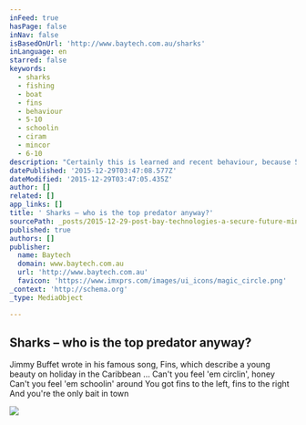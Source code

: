 ```yaml
---
inFeed: true
hasPage: false
inNav: false
isBasedOnUrl: 'http://www.baytech.com.au/sharks'
inLanguage: en
starred: false
keywords:
  - sharks
  - fishing
  - boat
  - fins
  - behaviour
  - 5-10
  - schoolin
  - ciram
  - mincor
  - 6-10
description: "Certainly this is learned and recent behaviour, because 5-10 years ago, the number of ferocity of these sharks was less evident. At each boat stop and 5 to 10 minutes after each move (of about a nautical mile), the same 'apparent; sharks were back under the mother boat - sometimes a dozen of the biggest bull whalers I have seen - 6-10- feet long."
datePublished: '2015-12-29T03:47:08.577Z'
dateModified: '2015-12-29T03:47:05.435Z'
author: []
related: []
app_links: []
title: ' Sharks – who is the top predator anyway?'
sourcePath: _posts/2015-12-29-post-bay-technologies-a-secure-future-mincor-ciram.md
published: true
authors: []
publisher:
  name: Baytech
  domain: www.baytech.com.au
  url: 'http://www.baytech.com.au'
  favicon: 'https://www.imxprs.com/images/ui_icons/magic_circle.png'
_context: 'http://schema.org'
_type: MediaObject

---
```

<article style=""><h1> Sharks – who is the top predator anyway?</h1><p>  Jimmy Buffet wrote in his famous song, Fins, which describe a young beauty on holiday in the Caribbean … Can't you feel 'em circlin', honey Can't you feel 'em schoolin' around You got fins to the left, fins to the right And you're the only bait in town</p><img src="https://s3-us-west-2.amazonaws.com/the-grid-img/p/9e7e5109555420adf512f5e7cd9bdea959075282.jpg" /></article>